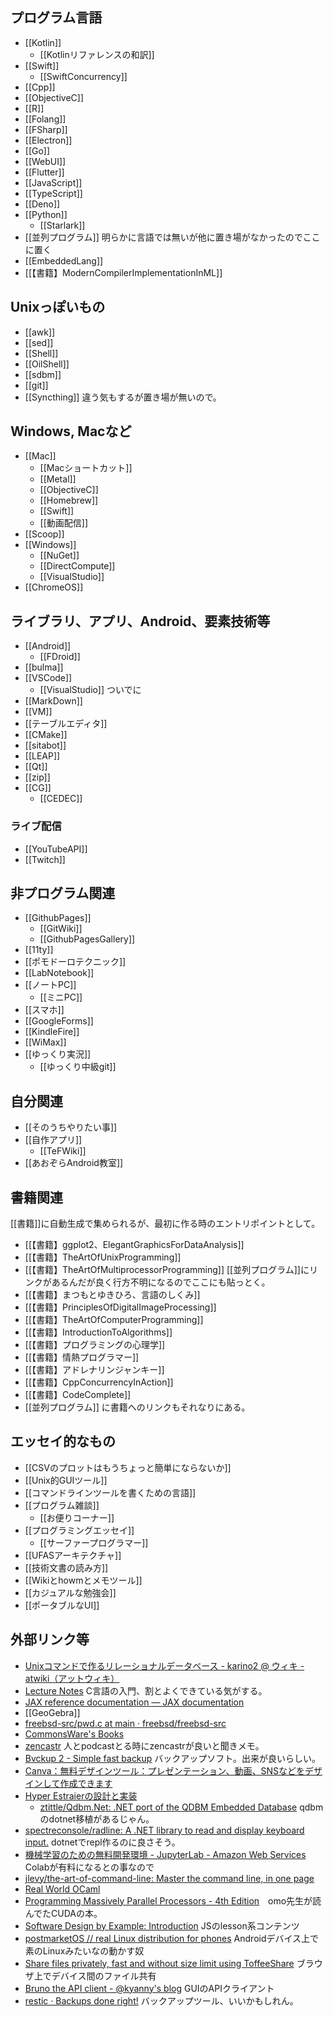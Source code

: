 ## プログラム言語

- [[Kotlin]]
   - [[Kotlinリファレンスの和訳]]
- [[Swift]]
   - [[SwiftConcurrency]]
- [[Cpp]]
- [[ObjectiveC]]
- [[R]]
- [[Folang]]
- [[FSharp]]
- [[Electron]]
- [[Go]]
- [[WebUI]]
- [[Flutter]]
- [[JavaScript]]
- [[TypeScript]]
- [[Deno]]
- [[Python]]
  - [[Starlark]]
- [[並列プログラム]] 明らかに言語では無いが他に置き場がなかったのでここに置く
- [[EmbeddedLang]]
- [[【書籍】ModernCompilerImplementationInML]]

## Unixっぽいもの

- [[awk]]
- [[sed]]
- [[Shell]]
- [[OilShell]]
- [[sdbm]]
- [[git]]
- [[Syncthing]] 違う気もするが置き場が無いので。

## Windows, Macなど

- [[Mac]]
   - [[Macショートカット]]
   - [[Metal]]
   - [[ObjectiveC]]
   - [[Homebrew]]
   - [[Swift]]
   - [[動画配信]]
- [[Scoop]]
- [[Windows]]
  - [[NuGet]]
  - [[DirectCompute]]
  - [[VisualStudio]]
- [[ChromeOS]]

## ライブラリ、アプリ、Android、要素技術等

- [[Android]]
  - [[FDroid]]
- [[bulma]]
- [[VSCode]]
  - [[VisualStudio]] ついでに
- [[MarkDown]]
- [[VM]]
- [[テーブルエディタ]]
- [[CMake]]
- [[sitabot]]
- [[LEAP]]
- [[Qt]]
- [[zip]]
- [[CG]]
  - [[CEDEC]]

### ライブ配信

- [[YouTubeAPI]]
- [[Twitch]]

## 非プログラム関連

- [[GithubPages]]
  - [[GitWiki]]
  - [[GithubPagesGallery]]
- [[11ty]]
- [[ポモドーロテクニック]]
- [[LabNotebook]]
- [[ノートPC]]
  - [[ミニPC]]
- [[スマホ]]
- [[GoogleForms]]
- [[KindleFire]]
- [[WiMax]]
- [[ゆっくり実況]]
  - [[ゆっくり中級git]]

## 自分関連

- [[そのうちやりたい事]]
- [[自作アプリ]]
  - [[TeFWiki]]
- [[あおぞらAndroid教室]]

## 書籍関連

[[書籍]]に自動生成で集められるが、最初に作る時のエントリポイントとして。

- [[【書籍】ggplot2、ElegantGraphicsForDataAnalysis]]
- [[【書籍】TheArtOfUnixProgramming]]
- [[【書籍】TheArtOfMultiprocessorProgramming]] [[並列プログラム]]にリンクがあるんだが良く行方不明になるのでここにも貼っとく。
- [[【書籍】まつもとゆきひろ、言語のしくみ]]
- [[【書籍】PrinciplesOfDigitalImageProcessing]]
- [[【書籍】TheArtOfComputerProgramming]]
- [[【書籍】IntroductionToAlgorithms]]
- [[【書籍】プログラミングの心理学]]
- [[【書籍】情熱プログラマー]]
- [[【書籍】アドレナリンジャンキー]]
- [[【書籍】CppConcurrencyInAction]]
- [[【書籍】CodeComplete]]
- [[並列プログラム]] に書籍へのリンクもそれなりにある。

## エッセイ的なもの

- [[CSVのプロットはもうちょっと簡単にならないか]]
- [[Unix的GUIツール]]
- [[コマンドラインツールを書くための言語]]
- [[プログラム雑談]]
   - [[お便りコーナー]]
- [[プログラミングエッセイ]]
   - [[サーファープログラマー]]
- [[UFASアーキテクチャ]]
- [[技術文書の読み方]]
- [[Wikiとhowmとメモツール]]
- [[カジュアルな勉強会]]
- [[ポータブルなUI]]

## 外部リンク等

- [Unixコマンドで作るリレーショナルデータベース - karino2 @ ウィキ - atwiki（アットウィキ）](https://w.atwiki.jp/karino2/pages/42.html)
- [Lecture Notes](https://tcs.c.titech.ac.jp/csbook/c_lang/index.html) C言語の入門、割とよくできている気がする。
- [JAX reference documentation — JAX documentation](https://jax.readthedocs.io/en/latest/index.html)
- [[GeoGebra]]
- [freebsd-src/pwd.c at main · freebsd/freebsd-src](https://github.com/freebsd/freebsd-src/blob/main/bin/pwd/pwd.c)
- [CommonsWare's Books](https://commonsware.com/catalog)
- [zencastr](https://zencastr.com/) 人とpodcastとる時にzencastrが良いと聞きメモ。
- [Bvckup 2 - Simple fast backup](https://bvckup2.com/) バックアップソフト。出来が良いらしい。
- [Canva：無料デザインツール：プレゼンテーション、動画、SNSなどをデザインして作成できます](https://www.canva.com/ja_jp/)
- [Hyper Estraierの設計と実装](https://www.slideshare.net/rawwell/hyper-estraier-presentation)
   - [ztittle/Qdbm.Net: .NET port of the QDBM Embedded Database](https://github.com/ztittle/Qdbm.Net) qdbmのdotnet移植があるじゃん。
- [spectreconsole/radline: A .NET library to read and display keyboard input.](https://github.com/spectreconsole/radline) dotnetでrepl作るのに良さそう。
- [機械学習のための無料開発環境 - JupyterLab - Amazon Web Services](https://aws.amazon.com/jp/sagemaker/studio-lab/) Colabが有料になるとの事なので
- [jlevy/the-art-of-command-line: Master the command line, in one page](https://github.com/jlevy/the-art-of-command-line)
- [Real World OCaml](https://dev.realworldocaml.org/toc.html)
- [Programming Massively Parallel Processors - 4th Edition](https://www.elsevier.com/books/programming-massively-parallel-processors/hwu/978-0-323-91231-0)　omo先生が読んでたCUDAの本。
- [Software Design by Example: Introduction](https://third-bit.com/sdxjs/introduction/) JSのlesson系コンテンツ
- [postmarketOS // real Linux distribution for phones](https://postmarketos.org/) Androidデバイス上で素のLinuxみたいなの動かす奴
- [Share files privately, fast and without size limit using ToffeeShare](https://toffeeshare.com/) ブラウザ上でデバイス間のファイル共有
- [Bruno the API client - @kyanny's blog](https://blog.kyanny.me/entry/2024/09/13/160600) GUIのAPIクライアント
- [restic · Backups done right!](https://restic.net/) バックアップツール、いいかもしれん。